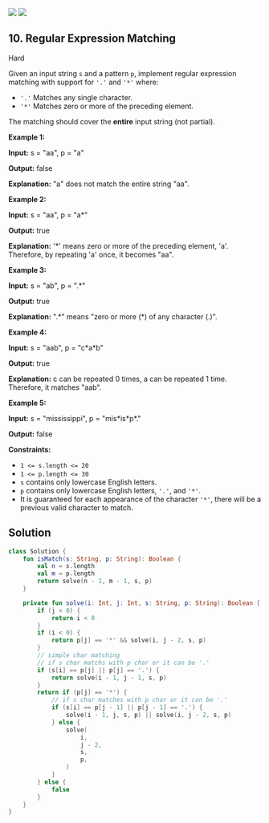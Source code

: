 [![](https://img.shields.io/github/stars/javadev/LeetCode-in-All?label=Stars&style=flat-square)](https://github.com/javadev/LeetCode-in-All)
[![](https://img.shields.io/github/forks/javadev/LeetCode-in-All?label=Fork%20me%20on%20GitHub%20&style=flat-square)](https://github.com/javadev/LeetCode-in-All/fork)

## 10\. Regular Expression Matching

Hard

Given an input string `s` and a pattern `p`, implement regular expression matching with support for `'.'` and `'*'` where:

*   `'.'` Matches any single character.
*   `'*'` Matches zero or more of the preceding element.

The matching should cover the **entire** input string (not partial).

**Example 1:**

**Input:** s = "aa", p = "a"

**Output:** false

**Explanation:** "a" does not match the entire string "aa". 

**Example 2:**

**Input:** s = "aa", p = "a\*"

**Output:** true

**Explanation:** '\*' means zero or more of the preceding element, 'a'. Therefore, by repeating 'a' once, it becomes "aa". 

**Example 3:**

**Input:** s = "ab", p = ".\*"

**Output:** true

**Explanation:** ".\*" means "zero or more (\*) of any character (.)". 

**Example 4:**

**Input:** s = "aab", p = "c\*a\*b"

**Output:** true

**Explanation:** c can be repeated 0 times, a can be repeated 1 time. Therefore, it matches "aab". 

**Example 5:**

**Input:** s = "mississippi", p = "mis\*is\*p\*."

**Output:** false 

**Constraints:**

*   `1 <= s.length <= 20`
*   `1 <= p.length <= 30`
*   `s` contains only lowercase English letters.
*   `p` contains only lowercase English letters, `'.'`, and `'*'`.
*   It is guaranteed for each appearance of the character `'*'`, there will be a previous valid character to match.

## Solution

```kotlin
class Solution {
    fun isMatch(s: String, p: String): Boolean {
        val n = s.length
        val m = p.length
        return solve(n - 1, m - 1, s, p)
    }

    private fun solve(i: Int, j: Int, s: String, p: String): Boolean {
        if (j < 0) {
            return i < 0
        }
        if (i < 0) {
            return p[j] == '*' && solve(i, j - 2, s, p)
        }
        // simple char matching
        // if s char matchs with p char or it can be '.'
        if (s[i] == p[j] || p[j] == '.') {
            return solve(i - 1, j - 1, s, p)
        }
        return if (p[j] == '*') {
            // if s char matches with p char or it can be '.'
            if (s[i] == p[j - 1] || p[j - 1] == '.') {
                solve(i - 1, j, s, p) || solve(i, j - 2, s, p)
            } else {
                solve(
                    i,
                    j - 2,
                    s,
                    p,
                )
            }
        } else {
            false
        }
    }
}
```